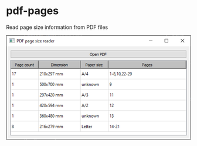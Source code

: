 # pdf-pages
Read page size information from PDF files

![Image description](./images/screenshot.png)